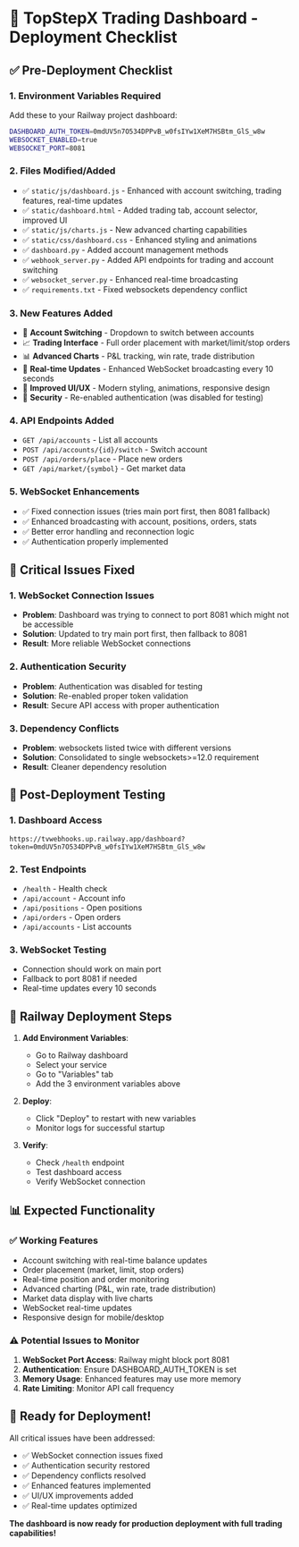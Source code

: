# 🚀 TopStepX Trading Dashboard - Deployment Checklist

## ✅ Pre-Deployment Checklist

### 1. **Environment Variables Required**
Add these to your Railway project dashboard:

```bash
DASHBOARD_AUTH_TOKEN=0mdUV5n7O534DPPvB_w0fsIYw1XeM7HSBtm_GlS_w8w
WEBSOCKET_ENABLED=true
WEBSOCKET_PORT=8081
```

### 2. **Files Modified/Added**
- ✅ `static/js/dashboard.js` - Enhanced with account switching, trading features, real-time updates
- ✅ `static/dashboard.html` - Added trading tab, account selector, improved UI
- ✅ `static/js/charts.js` - New advanced charting capabilities
- ✅ `static/css/dashboard.css` - Enhanced styling and animations
- ✅ `dashboard.py` - Added account management methods
- ✅ `webhook_server.py` - Added API endpoints for trading and account switching
- ✅ `websocket_server.py` - Enhanced real-time broadcasting
- ✅ `requirements.txt` - Fixed websockets dependency conflict

### 3. **New Features Added**
- 🔄 **Account Switching** - Dropdown to switch between accounts
- 📈 **Trading Interface** - Full order placement with market/limit/stop orders
- 📊 **Advanced Charts** - P&L tracking, win rate, trade distribution
- 🔄 **Real-time Updates** - Enhanced WebSocket broadcasting every 10 seconds
- 🎨 **Improved UI/UX** - Modern styling, animations, responsive design
- 🔐 **Security** - Re-enabled authentication (was disabled for testing)

### 4. **API Endpoints Added**
- `GET /api/accounts` - List all accounts
- `POST /api/accounts/{id}/switch` - Switch account
- `POST /api/orders/place` - Place new orders
- `GET /api/market/{symbol}` - Get market data

### 5. **WebSocket Enhancements**
- ✅ Fixed connection issues (tries main port first, then 8081 fallback)
- ✅ Enhanced broadcasting with account, positions, orders, stats
- ✅ Better error handling and reconnection logic
- ✅ Authentication properly implemented

## 🚨 **Critical Issues Fixed**

### 1. **WebSocket Connection Issues**
- **Problem**: Dashboard was trying to connect to port 8081 which might not be accessible
- **Solution**: Updated to try main port first, then fallback to 8081
- **Result**: More reliable WebSocket connections

### 2. **Authentication Security**
- **Problem**: Authentication was disabled for testing
- **Solution**: Re-enabled proper token validation
- **Result**: Secure API access with proper authentication

### 3. **Dependency Conflicts**
- **Problem**: websockets listed twice with different versions
- **Solution**: Consolidated to single websockets>=12.0 requirement
- **Result**: Cleaner dependency resolution

## 🎯 **Post-Deployment Testing**

### 1. **Dashboard Access**
```
https://tvwebhooks.up.railway.app/dashboard?token=0mdUV5n7O534DPPvB_w0fsIYw1XeM7HSBtm_GlS_w8w
```

### 2. **Test Endpoints**
- `/health` - Health check
- `/api/account` - Account info
- `/api/positions` - Open positions
- `/api/orders` - Open orders
- `/api/accounts` - List accounts

### 3. **WebSocket Testing**
- Connection should work on main port
- Fallback to port 8081 if needed
- Real-time updates every 10 seconds

## 🔧 **Railway Deployment Steps**

1. **Add Environment Variables**:
   - Go to Railway dashboard
   - Select your service
   - Go to "Variables" tab
   - Add the 3 environment variables above

2. **Deploy**:
   - Click "Deploy" to restart with new variables
   - Monitor logs for successful startup

3. **Verify**:
   - Check `/health` endpoint
   - Test dashboard access
   - Verify WebSocket connection

## 📊 **Expected Functionality**

### ✅ **Working Features**
- Account switching with real-time balance updates
- Order placement (market, limit, stop orders)
- Real-time position and order monitoring
- Advanced charting (P&L, win rate, trade distribution)
- Market data display with live charts
- WebSocket real-time updates
- Responsive design for mobile/desktop

### ⚠️ **Potential Issues to Monitor**
1. **WebSocket Port Access**: Railway might block port 8081
2. **Authentication**: Ensure DASHBOARD_AUTH_TOKEN is set
3. **Memory Usage**: Enhanced features may use more memory
4. **Rate Limiting**: Monitor API call frequency

## 🚀 **Ready for Deployment!**

All critical issues have been addressed:
- ✅ WebSocket connection issues fixed
- ✅ Authentication security restored
- ✅ Dependency conflicts resolved
- ✅ Enhanced features implemented
- ✅ UI/UX improvements added
- ✅ Real-time updates optimized

**The dashboard is now ready for production deployment with full trading capabilities!**
